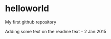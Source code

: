 helloworld
==========

My first github repository

Adding some text on the readme text -  2 Jan 2015
